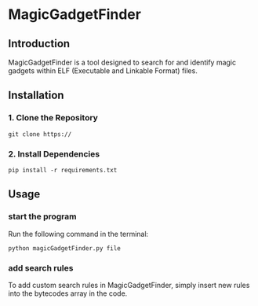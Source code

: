 # MagicGadgetFinder

## Introduction

MagicGadgetFinder is a tool designed to search for and identify magic gadgets within ELF (Executable and Linkable Format) files.

## Installation



### 1. Clone the Repository

```
git clone https://
```

### 2. Install Dependencies

```
pip install -r requirements.txt
```



## Usage



### start the program

Run the following command in the terminal:

```
python magicGadgetFinder.py file
```

### add search rules
To add custom search rules in MagicGadgetFinder, simply insert new rules into the bytecodes array in the code.
